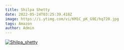 ```yaml
---
title: Shilpa Shetty
date: 2022-05-24T03:25:39.418Z
image: https://i.ytimg.com/vi/KM1C_pK_G9E/hq720.jpg
tags: Amazon
author: Admin
---
```

[![Shilpa_shetty](https://i.ytimg.com/vi/KM1C_pK_G9E/hq720.jpg)](https://dailynewz.xyz/video.php?v=KM1C_pK_G9E&t=Shilpa_shetty)